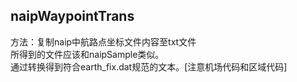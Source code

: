## naipWaypointTrans
方法：复制naip中航路点坐标文件内容至txt文件\
所得到的文件应该和naipSample类似。\
通过转换得到符合earth_fix.dat规范的文本。[注意机场代码和区域代码]